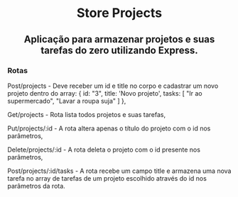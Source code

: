 <h1 align = "center">Store Projects</h1>

<h2 align = "center">Aplicação para armazenar projetos e suas tarefas do zero utilizando Express.</h2>

### Rotas

Post/projects - Deve receber um id e title no corpo e cadastrar um novo projeto dentro do array: { id: "3", title: 'Novo projeto', tasks: [ "Ir ao supermercado", "Lavar a roupa suja" ] },

Get/projects - Rota lista todos projetos e suas tarefas,

Put/projects/:id - A rota altera apenas o título do projeto com o id nos parâmetros,

Delete/projects/:id - A rota deleta o projeto com o id presente nos parâmetros,

Post/projects/:id/tasks - A rota recebe um campo title e armazena uma nova tarefa no array de tarefas de um projeto escolhido através do id nos parâmetros da rota.

